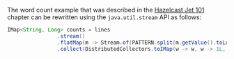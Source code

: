 The word count example that was described in the
[Hazelcast Jet 101](/03_Hazelcast_Jet_101_-_Word_Counting_Batch_Job) chapter can be rewritten
using the `java.util.stream` API as follows:

```java
IMap<String, Long> counts = lines
                .stream()
                .flatMap(m -> Stream.of(PATTERN.split(m.getValue().toLowerCase())))
                .collect(DistributedCollectors.toIMap(w -> w, w -> 1L, (left, right) -> left + right));
```
